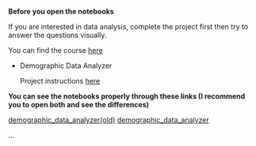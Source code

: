 **Before you open the notebooks**
 
 If you are interested in data analysis, complete the project first then try to answer the questions visually.
 
 You can find the course [here](https://www.freecodecamp.org/learn/data-analysis-with-python/)
  * Demographic Data Analyzer
  
     Project instructions [here](https://www.freecodecamp.org/learn/data-analysis-with-python/data-analysis-with-python-projects/demographic-data-analyzer)
  
  
  **You can see the notebooks properly through these links (I recommend you to open both and see the differences)**
  
  [demographic_data_analyzer(old)](https://nbviewer.org/github/V-O-A/FreeCodeCamp-projects/blob/main/Data-Analysis/demographic_data_analyzer%28old%29.ipynb)
  [demographic_data_analyzer](https://nbviewer.org/github/V-O-A/FreeCodeCamp-projects/blob/main/Data-Analysis/demographic_data_analyzer.ipynb)
  
   ...
